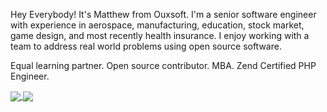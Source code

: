 
Hey Everybody! It's Matthew from Ouxsoft. I'm a senior software engineer with experience in aerospace, manufacturing, education, stock market, game design, and most recently health insurance. 
I enjoy working with a team to address real world problems using open source software. 

Equal learning partner. 
Open source contributor.
MBA.
Zend Certified PHP Engineer.


<a href="https://github.com/anuraghazra/github-readme-stats">
  <img align="center" src="https://github-readme-stats.vercel.app/api?username=hxtree&count_private=true&show_icons=true&include_all_commits=true&hide_border=true&hide_title=true" />
</a>
<a href="https://github.com/anuraghazra/github-readme-stats">
  <img align="center" src="https://github-readme-stats.vercel.app/api/top-langs/?username=hxtree&langs_count=3&hide_title=true&hide_border=true" />
</a>
